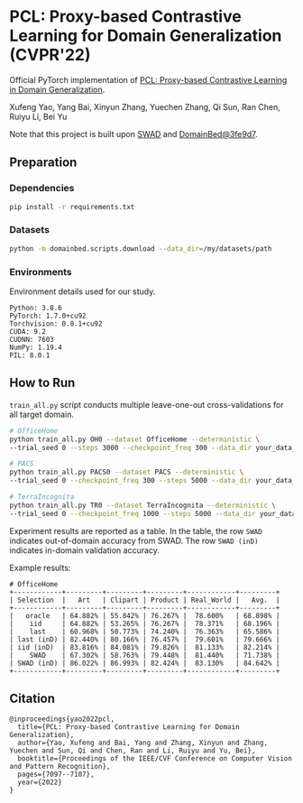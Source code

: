 # PCL: Proxy-based Contrastive Learning for Domain Generalization (CVPR'22)

Official PyTorch implementation of [PCL: Proxy-based Contrastive Learning in Domain Generalization](https://openaccess.thecvf.com/content/CVPR2022/papers/Yao_PCL_Proxy-Based_Contrastive_Learning_for_Domain_Generalization_CVPR_2022_paper.pdf).

Xufeng Yao,  Yang Bai,  Xinyun Zhang, Yuechen Zhang, Qi Sun, Ran Chen, Ruiyu Li, Bei Yu

Note that this project is built upon [SWAD](https://github.com/khanrc/swad) and [DomainBed@3fe9d7](https://github.com/facebookresearch/DomainBed/tree/3fe9d7bb4bc14777a42b3a9be8dd887e709ec414).

## Preparation

### Dependencies

```sh
pip install -r requirements.txt
```

### Datasets

```sh
python -m domainbed.scripts.download --data_dir=/my/datasets/path
```

### Environments

Environment details used for our study.

```
Python: 3.8.6
PyTorch: 1.7.0+cu92
Torchvision: 0.8.1+cu92
CUDA: 9.2
CUDNN: 7603
NumPy: 1.19.4
PIL: 8.0.1
```

## How to Run

`train_all.py` script conducts multiple leave-one-out cross-validations for all target domain.

```sh
# OfficeHome
python train_all.py OH0 --dataset OfficeHome --deterministic \
--trial_seed 0 --steps 3000 --checkpoint_freq 300 --data_dir your_data_dir

# PACS
python train_all.py PACS0 --dataset PACS --deterministic \
--trial_seed 0 --checkpoint_freq 300 --steps 5000 --data_dir your_data_dir

# TerraIncognita
python train_all.py TR0 --dataset TerraIncognita --deterministic \
--trial_seed 0 --checkpoint_freq 1000 --steps 5000 --data_dir your_data_dir
```

Experiment results are reported as a table. In the table, the row `SWAD` indicates out-of-domain accuracy from SWAD.
The row `SWAD (inD)` indicates in-domain validation accuracy.

Example results:

```
# OfficeHome
+------------+---------+---------+---------+------------+---------+
| Selection  |   Art   | Clipart | Product | Real_World |   Avg.  |
+------------+---------+---------+---------+------------+---------+
|   oracle   | 64.882% | 55.842% | 76.267% |  78.600%   | 68.898% |
|    iid     | 64.882% | 53.265% | 76.267% |  78.371%   | 68.196% |
|    last    | 60.968% | 50.773% | 74.240% |  76.363%   | 65.586% |
| last (inD) | 82.440% | 80.166% | 76.457% |  79.601%   | 79.666% |
| iid (inD)  | 83.816% | 84.081% | 79.826% |  81.133%   | 82.214% |
|    SWAD    | 67.302% | 58.763% | 79.448% |  81.440%   | 71.738% |
| SWAD (inD) | 86.022% | 86.993% | 82.424% |  83.130%   | 84.642% |
+------------+---------+---------+---------+------------+---------+
```

## Citation

```
@inproceedings{yao2022pcl,
  title={PCL: Proxy-based Contrastive Learning for Domain Generalization},
  author={Yao, Xufeng and Bai, Yang and Zhang, Xinyun and Zhang, Yuechen and Sun, Qi and Chen, Ran and Li, Ruiyu and Yu, Bei},
  booktitle={Proceedings of the IEEE/CVF Conference on Computer Vision and Pattern Recognition},
  pages={7097--7107},
  year={2022}
}
```


